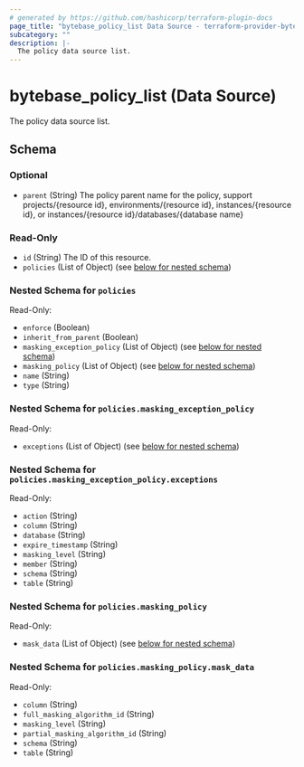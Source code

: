 ```yaml
---
# generated by https://github.com/hashicorp/terraform-plugin-docs
page_title: "bytebase_policy_list Data Source - terraform-provider-bytebase"
subcategory: ""
description: |-
  The policy data source list.
---
```


# bytebase_policy_list (Data Source)

The policy data source list.



<!-- schema generated by tfplugindocs -->
## Schema

### Optional

- `parent` (String) The policy parent name for the policy, support projects/{resource id}, environments/{resource id}, instances/{resource id}, or instances/{resource id}/databases/{database name}

### Read-Only

- `id` (String) The ID of this resource.
- `policies` (List of Object) (see [below for nested schema](#nestedatt--policies))

<a id="nestedatt--policies"></a>
### Nested Schema for `policies`

Read-Only:

- `enforce` (Boolean)
- `inherit_from_parent` (Boolean)
- `masking_exception_policy` (List of Object) (see [below for nested schema](#nestedobjatt--policies--masking_exception_policy))
- `masking_policy` (List of Object) (see [below for nested schema](#nestedobjatt--policies--masking_policy))
- `name` (String)
- `type` (String)

<a id="nestedobjatt--policies--masking_exception_policy"></a>
### Nested Schema for `policies.masking_exception_policy`

Read-Only:

- `exceptions` (List of Object) (see [below for nested schema](#nestedobjatt--policies--masking_exception_policy--exceptions))

<a id="nestedobjatt--policies--masking_exception_policy--exceptions"></a>
### Nested Schema for `policies.masking_exception_policy.exceptions`

Read-Only:

- `action` (String)
- `column` (String)
- `database` (String)
- `expire_timestamp` (String)
- `masking_level` (String)
- `member` (String)
- `schema` (String)
- `table` (String)



<a id="nestedobjatt--policies--masking_policy"></a>
### Nested Schema for `policies.masking_policy`

Read-Only:

- `mask_data` (List of Object) (see [below for nested schema](#nestedobjatt--policies--masking_policy--mask_data))

<a id="nestedobjatt--policies--masking_policy--mask_data"></a>
### Nested Schema for `policies.masking_policy.mask_data`

Read-Only:

- `column` (String)
- `full_masking_algorithm_id` (String)
- `masking_level` (String)
- `partial_masking_algorithm_id` (String)
- `schema` (String)
- `table` (String)


